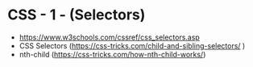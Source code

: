 # CSS - 1 - (Selectors)

- https://www.w3schools.com/cssref/css_selectors.asp
- CSS Selectors (https://css-tricks.com/child-and-sibling-selectors/ )
- nth-child (https://css-tricks.com/how-nth-child-works/)